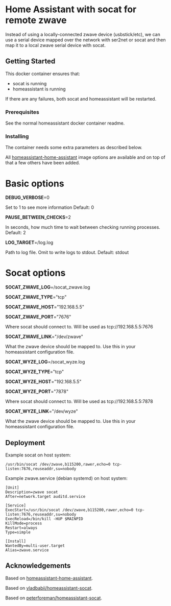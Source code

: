 # Home Assistant with socat for remote zwave

Instead of using a locally-connected zwave device (usbstick/etc), we can use a serial device mapped over the network with ser2net or socat and then map it to a local zwave serial device with socat.

## Getting Started

This docker container ensures that:
 - socat is running
 - homeassistant is running

If there are any failures, both socat and homeassistant will be restarted.

### Prerequisites

See the normal homeassistant docker container readme.

### Installing

The container needs some extra parameters as described below.

All [homeassistant-home-assistant](https://hub.docker.com/r/homeassistant/home-assistant/) image options are available and on top of that a few others have been added.

# Basic options

**DEBUG_VERBOSE**=0

Set to 1 to see more information
Default: 0

**PAUSE_BETWEEN_CHECKS**=2

In seconds, how much time to wait between checking running processes.
Default: 2

**LOG_TARGET**=/log.log

Path to log file. Omit to write logs to stdout.
Default: stdout

# Socat options

**SOCAT_ZWAVE_LOG**=/socat_zwave.log

**SOCAT_ZWAVE_TYPE**="tcp"

**SOCAT_ZWAVE_HOST**="192.168.5.5"

**SOCAT_ZWAVE_PORT**="7676"

Where socat should connect to. Will be used as tcp://192.168.5.5:7676

**SOCAT_ZWAVE_LINK**="/dev/zwave"

What the zwave device should be mapped to. Use this in your homeassistant configuration file.

**SOCAT_WYZE_LOG**=/socat_wyze.log

**SOCAT_WYZE_TYPE**="tcp"

**SOCAT_WYZE_HOST**="192.168.5.5"

**SOCAT_WYZE_PORT**="7878"

Where socat should connect to. Will be used as tcp://192.168.5.5:7878

**SOCAT_WYZE_LINK**="/dev/wyze"

What the zwave device should be mapped to. Use this in your homeassistant configuration file.


## Deployment

Example socat on host system:
```
/usr/bin/socat /dev/zwave,b115200,rawer,echo=0 tcp-listen:7676,reuseaddr,su=nobody
```

Example zwave.service (debian systemd) on host system:
```
[Unit]
Description=zwave socat
After=network.target auditd.service

[Service]
ExecStart=/usr/bin/socat /dev/zwave,b115200,rawer,echo=0 tcp-listen:7676,reuseaddr,su=nobody
ExecReload=/bin/kill -HUP $MAINPID
KillMode=process
Restart=always
Type=simple

[Install]
WantedBy=multi-user.target
Alias=zwave.service
```

## Acknowledgements

Based on [homeassistant-home-assistant](https://hub.docker.com/r/homeassistant/home-assistant/).

Based on [vladbabii/homeassistant-socat](https://hub.docker.com/r/vladbabii/homeassistant-socat).

Based on [peterforeman/homeassistant-socat](https://hub.docker.com/r/forepe/homeassistant-socat).
